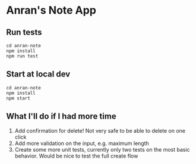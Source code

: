 # Anran's Note App

## Run tests

```
cd anran-note
npm install
npm run test
```

## Start at local dev

```
cd anran-note
npm install
npm start
```

## What I'll do if I had more time

1. Add confirmation for delete! Not very safe to be able to delete on one click
2. Add more validation on the input, e.g. maximum length
3. Create some more unit tests, currently only two tests on the most basic behavior. Would be nice to test the full create flow
